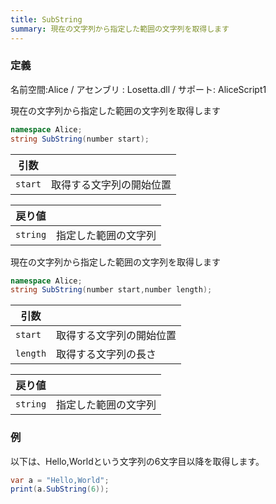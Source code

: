 ```yaml
---
title: SubString
summary: 現在の文字列から指定した範囲の文字列を取得します
---
```

### 定義
名前空間:Alice / アセンブリ : Losetta.dll / サポート: AliceScript1

現在の文字列から指定した範囲の文字列を取得します

```cs title="AliceScript"
namespace Alice;
string SubString(number start);
```

|引数| |
|-|-|
|`start`|取得する文字列の開始位置|

|戻り値| |
|-|-|
|`string`|指定した範囲の文字列|

現在の文字列から指定した範囲の文字列を取得します

```cs title="AliceScript"
namespace Alice;
string SubString(number start,number length);
```

|引数| |
|-|-|
|`start`|取得する文字列の開始位置|
|`length`|取得する文字列の長さ|

|戻り値| |
|-|-|
|`string`|指定した範囲の文字列|
### 例
以下は、Hello,Worldという文字列の6文字目以降を取得します。

```cs title="AliceScript"
var a = "Hello,World";
print(a.SubString(6));
```

